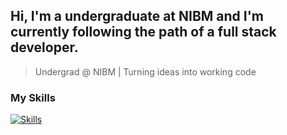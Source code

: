 ## Hi, I'm a undergraduate at NIBM and I'm currently following the path of a full stack developer.
> Undergrad @ NIBM | Turning ideas into working code

### My Skills
[![Skills](https://skills.syvixor.com/api/icons?i=csharp,c,java,sql,nodejs,mysql,php,c++)](https://github.com/syvixor/skills-icons)
